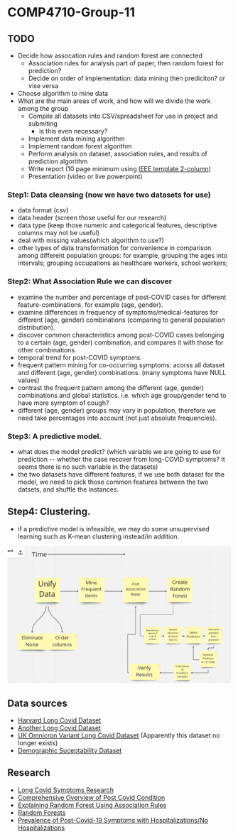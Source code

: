 # COMP4710-Group-11

## TODO
- Decide how assocation rules and random forest are connected
  - Association rules for analysis part of paper, then random forest for prediction?
  - Decide on order of implementation: data mining then prediciton? or vise versa
- Choose algorithm to mine data
- What are the main areas of work, and how will we divide the work among the group
  - Compile all datasets into CSV/spreadsheet for use in project and submiting
    - is this even necessary?
  - Implement data mining algorithm
  - Implement random forest algorithm
  - Perform analysis on dataset, association rules, and results of prediction algorithm
  - Write report (10 page minimum using [IEEE template 2-column](https://www.ieee.org/conferences/publishing/templates.html))
  - Presentation (video or live powerpoint)

### Step1: Data cleansing (now we have two datasets for use)
- data format (csv)
- data header (screen those useful for our research)
- data type (keep those numeric and categorical features, descriptive columns may not be useful)
- deal with missing values(which algorithm to use?)
- other types of data transformation for convenience in comparison among different population groups: for example, grouping the ages into intervals; grouping occupations as healthcare workers, school workers; 

### Step2: What Association Rule we can discover
- examine the number and percentage of post-COVID cases for different feature-combinations, for example (age, gender).
- examine differences in frequency of symptoms/medical-features for different (age, gender) combinations (comparing to general population distribution).
- discover common characteristics among post-COVID cases belonging to a certain (age, gender) combination, and compares it with those for other combinations.
- temporal trend for post-COVID symptoms.
- frequent pattern mining for co-occurring symptoms: acorss all dataset and different (age, gender) combinations. (many symptoms have NULL values)
- contrast the frequent pattern among the different (age, gender) combinations and global statistics. i.e. which age group/gender tend to have more symptom of cough?
- different (age, gender) groups may vary in population, therefore we need take percentages into account (not just absolute frequencies).

### Step3: A predictive model.
- what does the model predict? (which variable we are going to use for prediction -- whether the case recover from long-COVID symptoms? It seems there is no such variable in the datasets)
- the two datasets have different features, if we use both dataset for the model, we need to pick those common features between the two datsets, and shuffle the instances.

## Step4: Clustering.
- if a predictive model is infeasible, we may do some unsupervised learning such as K-mean clustering instead/in addition.

![General Flowchart](flow.PNG)

## Data sources
- [Harvard Long Covid Dataset](https://dataverse.harvard.edu/dataset.xhtml?persistentId=doi:10.7910/DVN/N5I10C%0b)
- [Another Long Covid Dataset](https://data.humdata.org/dataset/long-covidresearchagenda)
- [UK Omnicron Variant Long Covid Dataset](https://www.ons.gov.uk/peoplepopulationandcommunity/healthandsocialcare/conditionsanddiseases/datasets/selfreportedlongcovidafterinfectionwiththeomicronvariantintheuk%0b) (Apparently this dataset no longer exists)
- [Demographic Suceptability Dataset](https://data.cdc.gov/NCHS/Post-COVID-Conditions/gsea-w83j%0b)
## Research
- [Long Covid Symptoms Research](https://www.ejinme.com/article/S0953-6205(21)00208-9/fulltext)
- [Comprehensive Overview of Post Covid Condition](https://www.cadth.ca/sites/default/files/hs-eh/EH0096%20Long%20COVID%20v.7.0-Final.pdf )
- [Explaining Random Forest Using Association Rules]( https://publikationen.bibliothek.kit.edu/1000117720/62928283)
- [Random Forests](https://www.researchgate.net/publication/323553514_A_Practical_Introduction_to_Random_Forest_for_Genetic_Association_Studies_in_Ecology_and_Evolution )
- [Prevalence of Post-Covid-19 Symptoms with Hospitalizations/No Hospitalizations](https://www.ejinme.com/article/S0953-6205(21)00208-9/fulltext)


